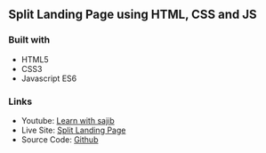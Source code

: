 ## Split Landing Page using HTML, CSS and JS

### Built with

- HTML5
- CSS3
- Javascript ES6

### Links

- Youtube: [Learn with sajib](https://www.youtube.com/channel/UCDA_vA_38scUAk1UIuDpJmw)
- Live Site: [Split Landing Page](https://arifulsajib.github.io/split-landing-page/)
- Source Code: [Github](https://github.com/arifulsajib/split-landing-page)
